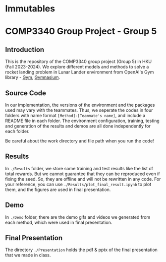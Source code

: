# Immutables
# COMP3340 Group Project - Group 5

## Introduction
This is the repository of the COMP3340 group project (Group 5) in HKU (Fall 2023-2024). We explore different models and methods to solve a rocket landing problem in Lunar Lander environment from OpenAI's Gym library - [Gym](https://www.gymlibrary.dev/environments/box2d/lunar_lander/), [Gymnasium](https://gymnasium.farama.org/environments/box2d/lunar_lander/).


## Source Code
In our implementation, the versions of the environment and the packages used may vary with the teammates. Thus, we seperate the codes in four folders with name format ``[Method]-[Teammate's name]``, and include a README file in each folder. The environment configuration, training, testing and generation of the results and demos are all done independently for each folder.

Be careful about the work directory and file path when you run the code!

## Results
In ``./Results`` folder, we store some training and test results like the list of total rewards. But we cannot guarantee that they can be reproduced even if fixing the seed. So, they are offline and will not be rewritten in any code. For your reference, you can use ``./Results/plot_final_result.ipynb`` to plot them, and the figures are used in final presentation.

## Demo
In ``./Demo`` folder, there are the demo gifs and videos we generated from each method, which were used in final presentation.

## Final Presentation
The directory ``./Presentation`` holds the pdf & pptx of the final presentation that we made in class.
